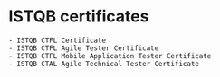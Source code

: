 # ISTQB certificates
```
- ISTQB CTFL Certificate
- ISTQB CTFL Agile Tester Certificate
- ISTQB CTFL Mobile Application Tester Certificate
- ISTQB CTAL Agile Technical Tester Certificate
```
